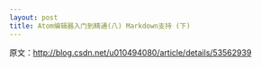 ```yaml
---
layout: post
title: Atom编辑器入门到精通(八) Markdown支持 (下)
---
```

原文：http://blog.csdn.net/u010494080/article/details/53562939
